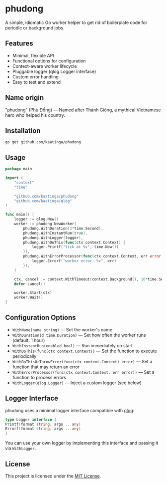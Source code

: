 # phudong

A simple, idiomatic Go worker helper to get rid of boilerplate code for periodic or background jobs.

## Features

- Minimal, flexible API
- Functional options for configuration
- Context-aware worker lifecycle
- Pluggable logger (qlog.Logger interface)
- Custom error handling
- Easy to test and extend

## Name origin

"phudong" (Phù Đổng) — Named after Thánh Gióng, a mythical Vietnamese hero who helped his country.

## Installation

```
go get github.com/kaatinga/phudong
```

## Usage

```go
package main

import (
	"context"
	"time"

	"github.com/kaatinga/phudong"
	"github.com/kaatinga/qlog"
)

func main() {
	logger := qlog.New()
	worker := phudong.NewWorker(
		phudong.WithDuration(2*time.Second),
		phudong.WithInstantRun(true),
		phudong.WithLogger(logger),
		phudong.WithDoThis(func(ctx context.Context) {
			logger.Printf("tick at %v", time.Now())
		}),
		phudong.WithErrorProcessor(func(ctx context.Context, err error) {
			logger.Errorf("worker error: %v", err)
		}),
	)

	ctx, cancel := context.WithTimeout(context.Background(), 10*time.Second)
	defer cancel()

	worker.Start(ctx)
	worker.Wait()
}
```

## Configuration Options

- `WithName(name string)` — Set the worker's name
- `WithDuration(d time.Duration)` — Set how often the worker runs (default: 1 hour)
- `WithInstantRun(enabled bool)` — Run immediately on start
- `WithDoThis(func(ctx context.Context))` — Set the function to execute periodically
- `WithDoThisOrThrowError(func(ctx context.Context) error)` — Set a function that may return an error
- `WithErrorProcessor(func(ctx context.Context, err error))` — Set a function to process errors
- `WithLogger(qlog.Logger)` — Inject a custom logger (see below)

## Logger Interface

phudong uses a minimal logger interface compatible with [qlog](https://github.com/kaatinga/qlog):

```go
type Logger interface {
Printf(format string, args ...any)
Errorf(format string, args ...any)
}
```

You can use your own logger by implementing this interface and passing it via `WithLogger`.

## License

This project is licensed under the [MIT License](LICENSE).
